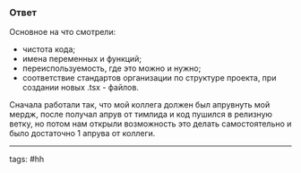 ### Ответ

Основное на что смотрели:
- чистота кода;
- имена переменных и функций;
- переиспользуемость, где это можно и нужно;
- соответствие стандартов организации по структуре проекта, при создании новых .tsx - файлов.

Сначала работали так, что мой коллега должен был апрувнуть мой мердж, после получал апрув от тимлида и код пушился в релизную ветку, но потом нам открыли возможность это делать самостоятельно и было достаточно 1 апрува от коллеги.

___
tags: #hh